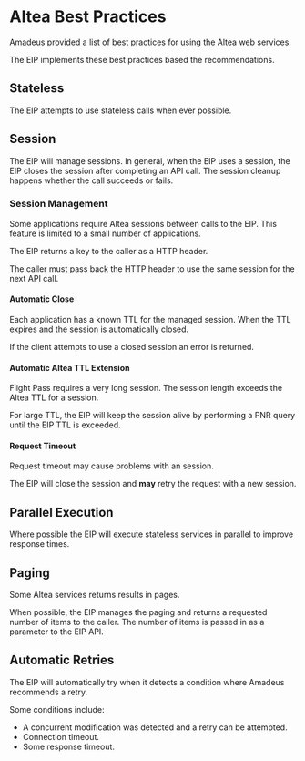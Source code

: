 # Altea Best Practices
Amadeus provided a list of best practices for using the Altea web services.

The EIP implements these best practices based the recommendations.

## Stateless
The EIP attempts to use stateless calls when ever possible.

## Session
The EIP will manage sessions.
In general, when the EIP uses a session, the EIP closes the session after completing an API call.
The session cleanup happens whether the call succeeds or fails.

### Session Management
Some applications require Altea sessions between calls to the EIP.  This feature is limited to a small number of applications.

The EIP returns a key to the caller as a HTTP header.

The caller must pass back the HTTP header to use the same session for the next API call.

#### Automatic Close
Each application has a known TTL for the managed session.
When the TTL expires and the session is automatically closed.

If the client attempts to use a closed session an error is returned.

#### Automatic Altea TTL Extension
Flight Pass requires a very long session.  The session length exceeds the Altea TTL for a session.

For large TTL, the EIP will keep the session alive by performing a PNR query until the EIP TTL is exceeded.

#### Request Timeout
Request timeout may cause problems with an session.

The EIP will close the session and **may** retry the request with a new session.

## Parallel Execution
Where possible the EIP will execute stateless services in parallel to improve response times.

## Paging
Some Altea services returns results in pages.

When possible, the EIP manages the paging and returns a requested number of items to the caller.  The number of items is passed in as a parameter to the EIP API.

## Automatic Retries
The EIP will automatically try when it detects a condition where Amadeus recommends a retry.

Some conditions include:

- A concurrent modification was detected and a retry can be attempted.
- Connection timeout.
- Some response timeout.
